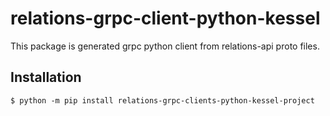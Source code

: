 # relations-grpc-client-python-kessel

This package is generated grpc python client from relations-api proto files.

## Installation

```shell
$ python -m pip install relations-grpc-clients-python-kessel-project
```